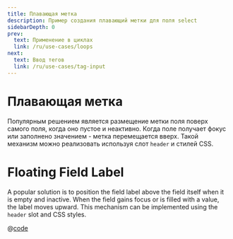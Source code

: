 ```yaml
---
title: Плавающая метка
description: Пример создания плавающий метки для поля select
sidebarDepth: 0
prev:
  text: Применение в циклах
  link: /ru/use-cases/loops
next:
  text: Ввод тегов
  link: /ru/use-cases/tag-input
---
```

# Плавающая метка

<Badge type="tip" text="v1.2.0+" vertical="top" />

Популярным решением является размещение метки поля поверх самого поля, когда оно пустое и неактивно. Когда поле получает
фокус или заполнено значением - метка перемещается вверх. Такой механизм можно реализовать используя слот `header` и
стилей CSS.

# Floating Field Label

A popular solution is to position the field label above the field itself when it is empty and inactive. When the field gains focus or is filled with a value, the label moves upward. This mechanism can be implemented using the `header` slot and CSS styles.

<FlyLabel :options="['VueJs','ReactJs','Angular']"/>

@[code](../../../.vuepress/components/FlyLabel.vue)